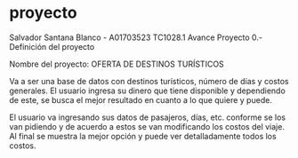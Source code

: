 # proyecto
Salvador Santana Blanco - A01703523
TC1028.1 Avance Proyecto 0.- Definición del proyecto

Nombre del proyecto: OFERTA DE DESTINOS TURÍSTICOS

Va a ser una base de datos con destinos turísticos, número de días y costos generales.
El usuario ingresa su dinero que tiene disponible y dependiendo de este, se busca el mejor resultado en cuanto a lo que quiere y puede.

El usuario va ingresando sus datos de pasajeros, días, etc. conforme se los van pidiendo y de acuerdo a estos se van modificando los costos del viaje.
Al final se muestra la mejor opción y puede ver detalladamente todos los costos.
